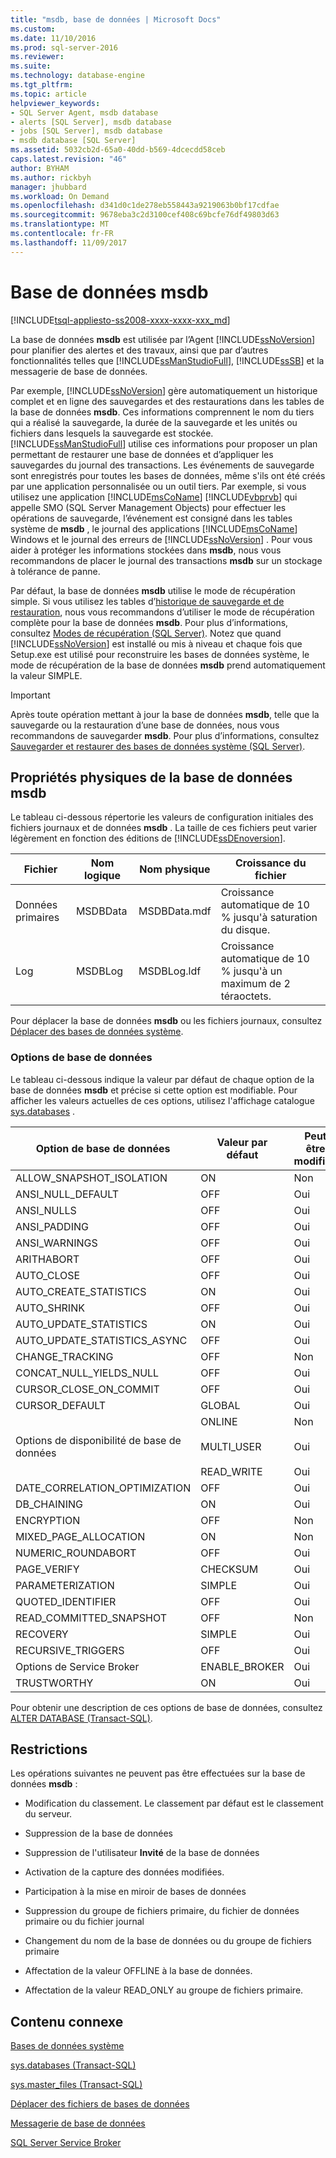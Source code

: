 ```yaml
---
title: "msdb, base de données | Microsoft Docs"
ms.custom: 
ms.date: 11/10/2016
ms.prod: sql-server-2016
ms.reviewer: 
ms.suite: 
ms.technology: database-engine
ms.tgt_pltfrm: 
ms.topic: article
helpviewer_keywords:
- SQL Server Agent, msdb database
- alerts [SQL Server], msdb database
- jobs [SQL Server], msdb database
- msdb database [SQL Server]
ms.assetid: 5032cb2d-65a0-40dd-b569-4dcecdd58ceb
caps.latest.revision: "46"
author: BYHAM
ms.author: rickbyh
manager: jhubbard
ms.workload: On Demand
ms.openlocfilehash: d341d0c1de278eb558443a9219063b0bf17cdfae
ms.sourcegitcommit: 9678eba3c2d3100cef408c69bcfe76df49803d63
ms.translationtype: MT
ms.contentlocale: fr-FR
ms.lasthandoff: 11/09/2017
---
```

# <a name="msdb-database"></a>Base de données msdb
[!INCLUDE[tsql-appliesto-ss2008-xxxx-xxxx-xxx_md](../../includes/tsql-appliesto-ss2008-xxxx-xxxx-xxx-md.md)]

  La base de données **msdb** est utilisée par l’Agent [!INCLUDE[ssNoVersion](../../includes/ssnoversion-md.md)] pour planifier des alertes et des travaux, ainsi que par d’autres fonctionnalités telles que [!INCLUDE[ssManStudioFull](../../includes/ssmanstudiofull-md.md)], [!INCLUDE[ssSB](../../includes/sssb-md.md)] et la messagerie de base de données.  
  
 Par exemple, [!INCLUDE[ssNoVersion](../../includes/ssnoversion-md.md)] gère automatiquement un historique complet et en ligne des sauvegardes et des restaurations dans les tables de la base de données **msdb**. Ces informations comprennent le nom du tiers qui a réalisé la sauvegarde, la durée de la sauvegarde et les unités ou fichiers dans lesquels la sauvegarde est stockée. [!INCLUDE[ssManStudioFull](../../includes/ssmanstudiofull-md.md)] utilise ces informations pour proposer un plan permettant de restaurer une base de données et d’appliquer les sauvegardes du journal des transactions. Les événements de sauvegarde sont enregistrés pour toutes les bases de données, même s'ils ont été créés par une application personnalisée ou un outil tiers. Par exemple, si vous utilisez une application [!INCLUDE[msCoName](../../includes/msconame-md.md)] [!INCLUDE[vbprvb](../../includes/vbprvb-md.md)] qui appelle SMO (SQL Server Management Objects) pour effectuer les opérations de sauvegarde, l’événement est consigné dans les tables système de **msdb** , le journal des applications [!INCLUDE[msCoName](../../includes/msconame-md.md)] Windows et le journal des erreurs de [!INCLUDE[ssNoVersion](../../includes/ssnoversion-md.md)] . Pour vous aider à protéger les informations stockées dans **msdb**, nous vous recommandons de placer le journal des transactions **msdb** sur un stockage à tolérance de panne.  
  
 Par défaut, la base de données **msdb** utilise le mode de récupération simple. Si vous utilisez les tables d’[historique de sauvegarde et de restauration](../../relational-databases/backup-restore/backup-history-and-header-information-sql-server.md), nous vous recommandons d’utiliser le mode de récupération complète pour la base de données **msdb**. Pour plus d’informations, consultez [Modes de récupération &#40;SQL Server&#41;](../../relational-databases/backup-restore/recovery-models-sql-server.md). Notez que quand [!INCLUDE[ssNoVersion](../../includes/ssnoversion-md.md)] est installé ou mis à niveau et chaque fois que Setup.exe est utilisé pour reconstruire les bases de données système, le mode de récupération de la base de données **msdb** prend automatiquement la valeur SIMPLE.  
  
> [!IMPORTANT]  
>  Après toute opération mettant à jour la base de données **msdb**, telle que la sauvegarde ou la restauration d’une base de données, nous vous recommandons de sauvegarder **msdb**. Pour plus d’informations, consultez [Sauvegarder et restaurer des bases de données système &#40;SQL Server&#41;](../../relational-databases/backup-restore/back-up-and-restore-of-system-databases-sql-server.md).  
  
## <a name="physical-properties-of-msdb"></a>Propriétés physiques de la base de données msdb  
 Le tableau ci-dessous répertorie les valeurs de configuration initiales des fichiers journaux et de données **msdb** . La taille de ces fichiers peut varier légèrement en fonction des éditions de [!INCLUDE[ssDEnoversion](../../includes/ssdenoversion-md.md)].  
  
|Fichier|Nom logique|Nom physique|Croissance du fichier|  
|----------|------------------|-------------------|-----------------|  
|Données primaires|MSDBData|MSDBData.mdf|Croissance automatique de 10 % jusqu'à saturation du disque.|  
|Log|MSDBLog|MSDBLog.ldf|Croissance automatique de 10 % jusqu'à un maximum de 2 téraoctets.|  
  
 Pour déplacer la base de données **msdb** ou les fichiers journaux, consultez [Déplacer des bases de données système](../../relational-databases/databases/move-system-databases.md).  
  
### <a name="database-options"></a>Options de base de données  
 Le tableau ci-dessous indique la valeur par défaut de chaque option de la base de données **msdb** et précise si cette option est modifiable. Pour afficher les valeurs actuelles de ces options, utilisez l'affichage catalogue [sys.databases](../../relational-databases/system-catalog-views/sys-databases-transact-sql.md) .  
  
|Option de base de données|Valeur par défaut|Peut être modifiée|  
|---------------------|-------------------|---------------------|  
|ALLOW_SNAPSHOT_ISOLATION|ON|Non|  
|ANSI_NULL_DEFAULT|OFF|Oui|  
|ANSI_NULLS|OFF|Oui|  
|ANSI_PADDING|OFF|Oui|  
|ANSI_WARNINGS|OFF|Oui|  
|ARITHABORT|OFF|Oui|  
|AUTO_CLOSE|OFF|Oui|  
|AUTO_CREATE_STATISTICS|ON|Oui|  
|AUTO_SHRINK|OFF|Oui|  
|AUTO_UPDATE_STATISTICS|ON|Oui|  
|AUTO_UPDATE_STATISTICS_ASYNC|OFF|Oui|  
|CHANGE_TRACKING|OFF|Non|  
|CONCAT_NULL_YIELDS_NULL|OFF|Oui|  
|CURSOR_CLOSE_ON_COMMIT|OFF|Oui|  
|CURSOR_DEFAULT|GLOBAL|Oui|  
|Options de disponibilité de base de données|ONLINE<br /><br /> MULTI_USER<br /><br /> READ_WRITE|Non<br /><br /> Oui<br /><br /> Oui|  
|DATE_CORRELATION_OPTIMIZATION|OFF|Oui|  
|DB_CHAINING|ON|Oui|  
|ENCRYPTION|OFF|Non|  
|MIXED_PAGE_ALLOCATION|ON|Non|  
|NUMERIC_ROUNDABORT|OFF|Oui|  
|PAGE_VERIFY|CHECKSUM|Oui|  
|PARAMETERIZATION|SIMPLE|Oui|  
|QUOTED_IDENTIFIER|OFF|Oui|  
|READ_COMMITTED_SNAPSHOT|OFF|Non|  
|RECOVERY|SIMPLE|Oui|  
|RECURSIVE_TRIGGERS|OFF|Oui|  
|Options de Service Broker|ENABLE_BROKER|Oui|  
|TRUSTWORTHY|ON|Oui|  
  
 Pour obtenir une description de ces options de base de données, consultez [ALTER DATABASE &#40;Transact-SQL&#41;](../../t-sql/statements/alter-database-transact-sql.md).  
  
## <a name="restrictions"></a>Restrictions  
 Les opérations suivantes ne peuvent pas être effectuées sur la base de données **msdb** :  
  
-   Modification du classement. Le classement par défaut est le classement du serveur.  
  
-   Suppression de la base de données  
  
-   Suppression de l'utilisateur **Invité** de la base de données  
  
-   Activation de la capture des données modifiées.  
  
-   Participation à la mise en miroir de bases de données  
  
-   Suppression du groupe de fichiers primaire, du fichier de données primaire ou du fichier journal  
  
-   Changement du nom de la base de données ou du groupe de fichiers primaire  
  
-   Affectation de la valeur OFFLINE à la base de données.  
  
-   Affectation de la valeur READ_ONLY au groupe de fichiers primaire.  
  
## <a name="related-content"></a>Contenu connexe  
 [Bases de données système](../../relational-databases/databases/system-databases.md)  
  
 [sys.databases &#40;Transact-SQL&#41;](../../relational-databases/system-catalog-views/sys-databases-transact-sql.md)  
  
 [sys.master_files &#40;Transact-SQL&#41;](../../relational-databases/system-catalog-views/sys-master-files-transact-sql.md)  
  
 [Déplacer des fichiers de bases de données](../../relational-databases/databases/move-database-files.md)  
  
 [Messagerie de base de données](../../relational-databases/database-mail/database-mail.md)  
  
 [SQL Server Service Broker](../../database-engine/configure-windows/sql-server-service-broker.md)  
  
  

